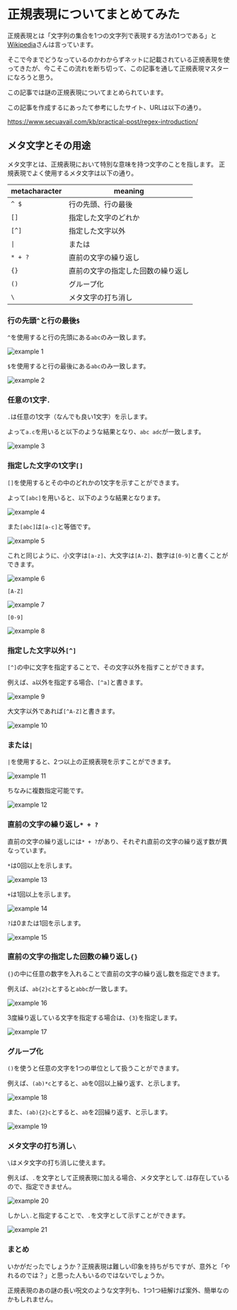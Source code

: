 # 正規表現についてまとめてみた

正規表現とは「文字列の集合を1つの文字列で表現する方法の1つである」と[Wikipedia](https://ja.wikipedia.org/wiki/%E6%AD%A3%E8%A6%8F%E8%A1%A8%E7%8F%BE)さんは言っています。

そこで今までどうなっているのかわからずネットに記載されている正規表現を使ってきたが、今こそこの流れを断ち切って、この記事を通して正規表現マスターになろうと思う。

この記事では謎の正規表現についてまとめられています。

この記事を作成するにあったて参考にしたサイト、URLは以下の通り。

https://www.secuavail.com/kb/practical-post/regex-introduction/

## メタ文字とその用途

メタ文字とは、正規表現において特別な意味を持つ文字のことを指します。
正規表現でよく使用するメタ文字は以下の通り。

| metacharacter | meaning |
| ------------- | ------- |
| `^ $`      | 行の先頭、行の最後 |
| `[]`          | 指定した文字のどれか |
| `[^]`         | 指定した文字以外 |
| `\|`          | または |
| `* + ?` | 直前の文字の繰り返し |
| `{}`          | 直前の文字の指定した回数の繰り返し |
| `()`          | グループ化 |
| `\`           | メタ文字の打ち消し |

### 行の先頭`^`と行の最後`$` 

`^`を使用すると行の先頭にある`abc`のみ一致します。

![example 1](images/regex-1.png)

`$`を使用すると行の最後にある`abc`のみ一致します。

![example 2](images/regex-2.png)

### 任意の1文字`.` 

`.`は任意の1文字（なんでも良い1文字）を示します。

よって`a.c`を用いると以下のような結果となり、`abc adc`が一致します。

![example 3](images/regex-3.png)

### 指定した文字の1文字`[]`

`[]`を使用するとその中のどれかの1文字を示すことができます。

よって`[abc]`を用いると、以下のような結果となります。

![example 4](images/regex-4.png)

また`[abc]`は`[a-c]`と等価です。

![example 5](images/regex-5.png)

これと同じように、小文字は`[a-z]`、大文字は`[A-Z]`、数字は`[0-9]`と書くことができます。

![example 6](images/regex-6.png)

`[A-Z]`

![example 7](images/regex-7.png)

`[0-9]`

![example 8](images/regex-8.png)

### 指定した文字以外`[^]`

`[^]`の中に文字を指定することで、その文字以外を指すことができます。

例えば、`a`以外を指定する場合、`[^a]`と書きます。

![example 9](images/regex-9.png)

大文字以外であれば`[^A-Z]`と書きます。

![example 10](images/regex-10.png)

### または`|`

`|`を使用すると、2つ以上の正規表現を示すことができます。

![example 11](images/regex-11.png)

ちなみに複数指定可能です。

![example 12](images/regex-12.png)

### 直前の文字の繰り返し`* + ?`

直前の文字の繰り返しには`* + ?`があり、それぞれ直前の文字の繰り返す数が異なっています。

`*`は0回以上を示します。

![example 13](images/regex-13.png)

`+`は1回以上を示します。

![example 14](images/regex-14.png)

`?`は0または1回を示します。

![example 15](images/regex-15.png)

### 直前の文字の指定した回数の繰り返し`{}`

`{}`の中に任意の数字を入れることで直前の文字の繰り返し数を指定できます。

例えば、`ab{2}c`とすると`abbc`が一致します。

![example 16](images/regex-16.png)

3度繰り返している文字を指定する場合は、`{3}`を指定します。

![example 17](images/regex-17.png)

### グループ化

`()`を使うと任意の文字を1つの単位として扱うことができます。

例えば、`(ab)*c`とすると、`ab`を0回以上繰り返す、と示します。

![example 18](images/regex-18.png)

また、`(ab){2}c`とすると、`ab`を2回繰り返す、と示します。

![example 19](images/regex-19.png)

### メタ文字の打ち消し`\`

`\`はメタ文字の打ち消しに使えます。

例えば、`.`を文字として正規表現に加える場合、メタ文字として`.`は存在しているので、指定できません。

![example 20](images/regex-20.png)

しかし`\.`と指定することで、`.`を文字として示すことができます。

![example 21](images/regex-21.png)

### まとめ

いかがだったでしょうか？正規表現は難しい印象を持ちがちですが、意外と「やれるのでは？」と思った人もいるのではないでしょうか。

正規表現のあの謎の長い呪文のような文字列も、1つ1つ紐解けば案外、簡単なのかもしれません。
